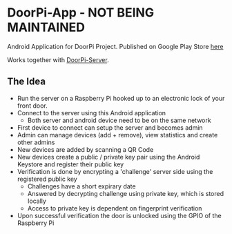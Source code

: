 # DoorPi-App - NOT BEING MAINTAINED
Android Application for DoorPi Project. Published on Google Play Store [here](https://play.google.com/store/apps/details?id=com.jedeboer.doorpi)

Works together with [DoorPi-Server](https://github.com/Jyppino/DoorPi-Server).


## The Idea
- Run the server on a Raspberry Pi hooked up to an electronic lock of your front door. 
- Connect to the server using this Android application 
  - Both server and android device need to be on the same network
- First device to connect can setup the server and becomes admin
- Admin can manage devices (add + remove), view statistics and create other admins
- New devices are added by scanning a QR Code
- New devices create a public / private key pair using the Android Keystore and register their public key
- Verification is done by encrypting a 'challenge' server side using the registered public key
  - Challenges have a short expirary date
  - Answered by decrypting challenge using private key, which is stored locally
  - Access to private key is dependent on fingerprint verification
 - Upon successful verification the door is unlocked using the GPIO of the Raspberry Pi 

